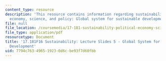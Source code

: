 ```yaml
---
content_type: resource
description: 'This resource contains information regarding sustainability: political
  economy, science, and policy: Global system for sustainable development.'
file: null
file_location: /coursemedia/17-181-sustainability-political-economy-science-and-policy-fall-2016/7794c763496519230d6cbe93f7d60fbb_MIT17_181F16_Week5GSSD.pdf
file_type: application/pdf
resourcetype: Document
title: '17.181F16 Sustainability: Lecture Slides 5 - Global System for Sustainable
  Development'
uid: 7794c763-4965-1923-0d6c-be93f7d60fbb
---
```

